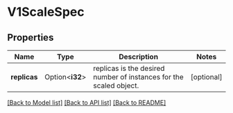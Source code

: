 # V1ScaleSpec

## Properties

Name | Type | Description | Notes
------------ | ------------- | ------------- | -------------
**replicas** | Option<**i32**> | replicas is the desired number of instances for the scaled object. | [optional]

[[Back to Model list]](../README.md#documentation-for-models) [[Back to API list]](../README.md#documentation-for-api-endpoints) [[Back to README]](../README.md)



